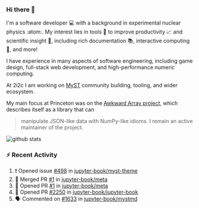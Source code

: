 ### Hi there 👋 

I'm a software developer 💻 with a background in experimental nuclear physics :atom:. My interest lies in tools :wrench: to improve productivity :chart_with_upwards_trend: and scientific insight :telescope:, including rich documentation 📚, interactive computing 🧮, and more! 

I have experience in many aspects of software engineering, including game design, full-stack web development, and high-performance numeric computing. 

At 2i2c I am working on [MyST](https://github.com/jupyter-book/mystmd) community building, tooling, and wider ecosystem. 

My main focus at Princeton was on the [Awkward Array project](awkward-array.org/), which describes itself as a library that can 
> manipulate JSON-like data with NumPy-like idioms. I remain an active maintainer of the project. 

![github stats](https://github-readme-stats.vercel.app/api?username=agoose77&show_icons=true&hide_rank=true&hide_title=true&bg_color=30,e76445,904e95&text_color=efe3ec&icon_color=efe3ec)
<!--
**agoose77/agoose77** is a ✨ _special_ ✨ repository because its `README.md` (this file) appears on your GitHub profile.

Here are some ideas to get you started:

- 🔭 I’m currently working on ...
- 🌱 I’m currently learning ...
- 👯 I’m looking to collaborate on ...
- 🤔 I’m looking for help with ...
- 💬 Ask me about ...
- 📫 How to reach me: ...
- 😄 Pronouns: ...
- ⚡ Fun fact: ...
-->

### :zap: Recent Activity

<!--START_SECTION:activity-->
1. ❗ Opened issue [#498](https://github.com/jupyter-book/myst-theme/issues/498) in [jupyter-book/myst-theme](https://github.com/jupyter-book/myst-theme)
2. 🎉 Merged PR [#1](https://github.com/jupyter-book/meta/pull/1) in [jupyter-book/meta](https://github.com/jupyter-book/meta)
3. 💪 Opened PR [#1](https://github.com/jupyter-book/meta/pull/1) in [jupyter-book/meta](https://github.com/jupyter-book/meta)
4. 💪 Opened PR [#2250](https://github.com/jupyter-book/jupyter-book/pull/2250) in [jupyter-book/jupyter-book](https://github.com/jupyter-book/jupyter-book)
5. 🗣 Commented on [#1633](https://github.com/jupyter-book/mystmd/issues/1633#issuecomment-2467702400) in [jupyter-book/mystmd](https://github.com/jupyter-book/mystmd)
<!--END_SECTION:activity-->

